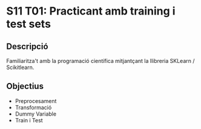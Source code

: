 # S11 T01: Practicant amb training i test sets

## Descripció

Familiaritza't amb la programació científica mitjantçant la llibreria SKLearn / Scikitlearn.

## Objectius

- Preprocesament
- Transformació
- Dummy Variable
- Train i Test
